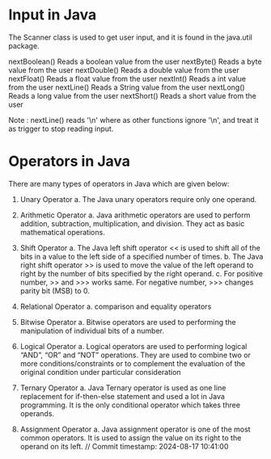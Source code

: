 # Input in Java
The Scanner class is used to get user input, and it is found in the java.util package.

nextBoolean()	Reads a boolean value from the user
nextByte()	Reads a byte value from the user
nextDouble()	Reads a double value from the user
nextFloat()	Reads a float value from the user
nextInt()	Reads a int value from the user
nextLine()	Reads a String value from the user
nextLong()	Reads a long value from the user
nextShort()	Reads a short value from the user

Note : nextLine() reads '\n' where as other functions ignore '\n',
and treat it as trigger to stop reading input.

# Operators in Java
There are many types of operators in Java which are given below:

1. Unary Operator
a. The Java unary operators require only one operand.

2. Arithmetic Operator
a. Java arithmetic operators are used to perform addition, subtraction, multiplication, and division. They act as basic mathematical operations.

3. Shift Operator
a. The Java left shift operator << is used to shift all of the bits in a value to the left side of a specified number of times.
b. The Java right shift operator >> is used to move the value of the left operand to right by the number of bits specified by the right operand.
c. For positive number, >> and >>> works same. For negative number, >>> changes parity bit (MSB) to 0.

4. Relational Operator
a. comparison and equality operators

5. Bitwise Operator
a. Bitwise operators are used to performing the manipulation of individual bits of a number.

6. Logical Operator
a. Logical operators are used to performing logical “AND”, “OR” and “NOT” operations. They are used to combine two or more conditions/constraints or to complement the evaluation of the original condition under particular consideration

7. Ternary Operator
a. Java Ternary operator is used as one line replacement for if-then-else statement and used a lot in Java programming. It is the only conditional operator which takes three operands.

8. Assignment Operator
a. Java assignment operator is one of the most common operators. It is used to assign the value on its right to the operand on its left.
// Commit timestamp: 2024-08-17 10:41:00